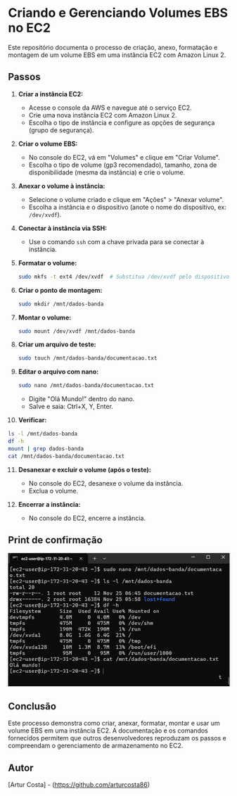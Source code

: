 # Criando e Gerenciando Volumes EBS no EC2

Este repositório documenta o processo de criação, anexo, formatação e montagem de um volume EBS em uma instância EC2 com Amazon Linux 2.

## Passos

1. **Criar a instância EC2:**
   - Acesse o console da AWS e navegue até o serviço EC2.
   - Crie uma nova instância EC2 com Amazon Linux 2.
   - Escolha o tipo de instância e configure as opções de segurança (grupo de segurança).

2. **Criar o volume EBS:**
   - No console do EC2, vá em "Volumes" e clique em "Criar Volume".
   - Escolha o tipo de volume (gp3 recomendado), tamanho, zona de disponibilidade (mesma da instância) e crie o volume.

3. **Anexar o volume à instância:**
   - Selecione o volume criado e clique em "Ações" > "Anexar volume".
   - Escolha a instância e o dispositivo (anote o nome do dispositivo, ex: `/dev/xvdf`).

4. **Conectar à instância via SSH:**
   - Use o comando `ssh` com a chave privada para se conectar à instância.

5. **Formatar o volume:**
   ```bash
   sudo mkfs -t ext4 /dev/xvdf  # Substitua /dev/xvdf pelo dispositivo correto
   ```

6. **Criar o ponto de montagem:**
   ```bash
   sudo mkdir /mnt/dados-banda
   ```

7. **Montar o volume:**
   ```bash
   sudo mount /dev/xvdf /mnt/dados-banda
   ```

8. **Criar um arquivo de teste:**
   ```bash
   sudo touch /mnt/dados-banda/documentacao.txt
   ```

9. **Editar o arquivo com nano:**
   ```bash
   sudo nano /mnt/dados-banda/documentacao.txt
   ```
   - Digite "Olá Mundo!" dentro do nano.
   - Salve e saia: Ctrl+X, Y, Enter.

10. **Verificar:**
   ```bash
   ls -l /mnt/dados-banda
   df -h
   mount | grep dados-banda
   cat /mnt/dados-banda/documentacao.txt
   ```

11. **Desanexar e excluir o volume (após o teste):**
    - No console do EC2, desanexe o volume da instância.
    - Exclua o volume.

12. **Encerrar a instância:**
    - No console do EC2, encerre a instância.

## Print de confirmação

![PRINT-EC2-EBS.jpg](PRINT-EC2-EBS.jpeg)

## Conclusão

Este processo demonstra como criar, anexar, formatar, montar e usar um volume EBS em uma instância EC2.  A documentação e os comandos fornecidos permitem que outros desenvolvedores reproduzam os passos e compreendam o gerenciamento de armazenamento no EC2.

## Autor

[Artur Costa] - (https://github.com/arturcosta86)

